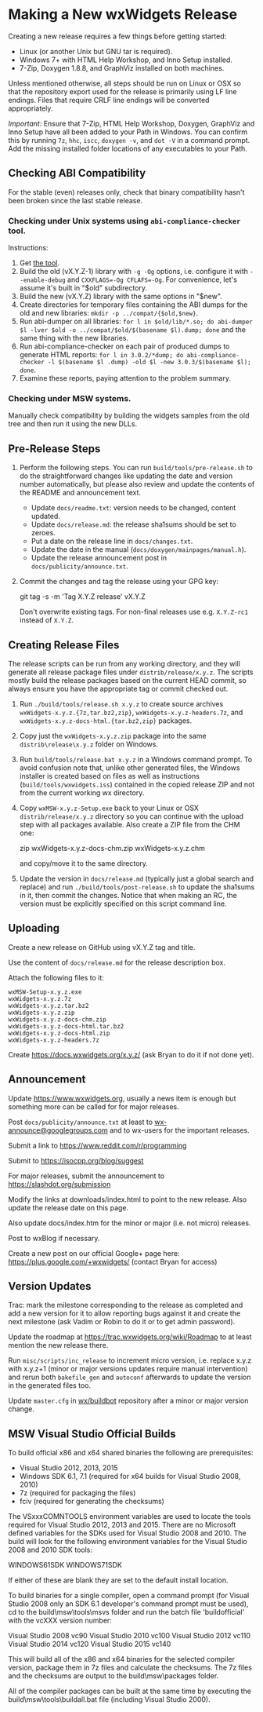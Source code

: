 # Making a New wxWidgets Release

Creating a new release requires a few things before getting started:

* Linux (or another Unix but GNU tar is required).
* Windows 7+ with HTML Help Workshop, and Inno Setup installed.
* 7-Zip, Doxygen 1.8.8, and GraphViz installed on both machines.

Unless mentioned otherwise, all steps should be run on Linux or OSX so that the
repository export used for the release is primarily using LF line endings. Files
that require CRLF line endings will be converted appropriately.

*Important:* Ensure that 7-Zip, HTML Help Workshop, Doxygen, GraphViz and Inno
Setup have all been added to your Path in Windows. You can confirm this by
running `7z`, `hhc`, `iscc`, `doxygen -v`, and `dot -V` in a command prompt.
Add the missing installed folder locations of any executables to your Path.

## Checking ABI Compatibility

For the stable (even) releases only, check that binary compatibility hasn't
been broken since the last stable release.

### Checking under Unix systems using `abi-compliance-checker` tool.

Instructions:

1. Get [the tool](https://lvc.github.io/abi-compliance-checker/).
1. Build the old (vX.Y.Z-1) library with `-g -Og` options, i.e. configure it
   with `--enable-debug` and `CXXFLAGS=-Og CFLAFS=-Og`. For convenience, let's
   assume it's built in "$old" subdirectory.
1. Build the new (vX.Y.Z) library with the same options in "$new".
1. Create directories for temporary files containing the ABI dumps for the old
   and new libraries: `mkdir -p ../compat/{$old,$new}`.
1. Run abi-dumper on all libraries: `for l in $old/lib/*.so; do abi-dumper $l
   -lver $old -o ../compat/$old/$(basename $l).dump; done` and the same thing with
   the new libraries.
1. Run abi-compliance-checker on each pair of produced dumps to generate HTML
   reports: `for l in 3.0.2/*dump; do abi-compliance-checker -l $(basename $l
   .dump) -old $l -new 3.0.3/$(basename $l); done`.
1. Examine these reports, paying attention to the problem summary.

### Checking under MSW systems.

Manually check compatibility by building the widgets samples from the old tree
and then run it using the new DLLs.

## Pre-Release Steps

1. Perform the following steps. You can run `build/tools/pre-release.sh` to do
   the straightforward changes like updating the date and version number
   automatically, but please also review and update the contents of the README
   and announcement text.
    * Update `docs/readme.txt`: version needs to be changed, content updated.
    * Update `docs/release.md`: the release sha1sums should be set to zeroes.
    * Put a date on the release line in `docs/changes.txt`.
    * Update the date in the manual (`docs/doxygen/mainpages/manual.h`).
    * Update the release announcement post in `docs/publicity/announce.txt`.

2. Commit the changes and tag the release using your GPG key:

    git tag -s -m 'Tag X.Y.Z release' vX.Y.Z

   Don't overwrite existing tags. For non-final releases use e.g. `X.Y.Z-rc1`
   instead of `X.Y.Z`.

## Creating Release Files

The release scripts can be run from any working directory, and they will
generate all release package files under `distrib/release/x.y.z`. The scripts
mostly build the release packages based on the current HEAD commit, so always
ensure you have the appropriate tag or commit checked out.

1. Run `./build/tools/release.sh x.y.z` to create source archives
   `wxWidgets-x.y.z.{7z,tar.bz2,zip}`, `wxWidgets-x.y.z-headers.7z`, and
   `wxWidgets-x.y.z-docs-html.{tar.bz2,zip}` packages.

2. Copy just the `wxWidgets-x.y.z.zip` package into the same
   `distrib\release\x.y.z` folder on Windows.

3. Run `build/tools/release.bat x.y.z` in a Windows command prompt. To avoid
   confusion note that, unlike other generated files, the Windows installer is
   created based on files as well as instructions (`build/tools/wxwidgets.iss`)
   contained in the copied release ZIP and not from the current working wx
   directory.

4. Copy `wxMSW-x.y.z-Setup.exe` back to your Linux or OSX `distrib/release/x.y.z`
   directory so you can continue with the upload step with all packages
   available. Also create a ZIP file from the CHM one:

    zip wxWidgets-x.y.z-docs-chm.zip wxWidgets-x.y.z.chm

   and copy/move it to the same directory.

5. Update the version in `docs/release.md` (typically just a global search and
   replace) and run `./build/tools/post-release.sh` to update the sha1sums in
   it, then commit the changes. Notice that when making an RC, the version must
   be explicitly specified on this script command line.

## Uploading

Create a new release on GitHub using vX.Y.Z tag and title.

Use the content of `docs/release.md` for the release description box.

Attach the following files to it:

    wxMSW-Setup-x.y.z.exe
    wxWidgets-x.y.z.7z
    wxWidgets-x.y.z.tar.bz2
    wxWidgets-x.y.z.zip
    wxWidgets-x.y.z-docs-chm.zip
    wxWidgets-x.y.z-docs-html.tar.bz2
    wxWidgets-x.y.z-docs-html.zip
    wxWidgets-x.y.z-headers.7z

Create https://docs.wxwidgets.org/x.y.z/ (ask Bryan to do it if not done yet).

## Announcement

Update https://www.wxwidgets.org, usually a news item is enough but something
more can be called for for major releases.

Post `docs/publicity/announce.txt` at least to wx-announce@googlegroups.com and
to wx-users for the important releases.

Submit a link to https://www.reddit.com/r/programming

Submit to https://isocpp.org/blog/suggest

For major releases, submit the announcement to https://slashdot.org/submission

Modify the links at downloads/index.html to point to the new release. Also
update the release date on this page.

Also update docs/index.htm for the minor or major (i.e. not micro) releases.

Post to wxBlog if necessary.

Create a new post on our official Google+ page here:
https://plus.google.com/+wxwidgets/ (contact Bryan for access)

## Version Updates

Trac: mark the milestone corresponding to the release as completed and add a
new version for it to allow reporting bugs against it and create the next
milestone (ask Vadim or Robin to do it or to get admin password).

Update the roadmap at https://trac.wxwidgets.org/wiki/Roadmap to at least
mention the new release there.

Run `misc/scripts/inc_release` to increment micro version, i.e. replace x.y.z
with x.y.z+1 (minor or major versions updates require manual intervention)
and rerun both `bakefile_gen` and `autoconf` afterwards to update the version
in the generated files too.

Update `master.cfg` in [wx/buildbot](https://github.com/wxWidgets/buildbot)
repository after a minor or major version change.

## MSW Visual Studio Official Builds

To build official x86 and x64 shared binaries the following are prerequisites:
 - Visual Studio 2012, 2013, 2015
 - Windows SDK 6.1, 7.1 (required for x64 builds for Visual Studio 2008, 2010)
 - 7z (required for packaging the files)
 - fciv (required for generating the checksums)

The VSxxxCOMNTOOLS environment variables are used to locate the tools required
for Visual Studio 2012, 2013 and 2015. There are no Microsoft defined variables
for the SDKs used for Visual Studio 2008 and 2010. The build will look for the
following environment variables for the Visual Studio 2008 and 2010 SDK tools:

WINDOWS61SDK
WINDOWS71SDK

If either of these are blank they are set to the default install location.

To build binaries for a single compiler, open a command prompt (for Visual
Studio 2008 only an SDK 6.1 developer's command prompt must be used),
cd to the build\msw\tools\msvs folder and run the batch file 'buildofficial'
with the vcXXX version number:

Visual Studio 2008  vc90
Visual Studio 2010  vc100
Visual Studio 2012  vc110
Visual Studio 2014  vc120
Visual Studio 2015  vc140

This will build all of the x86 and x64 binaries for the selected compiler version,
package them in 7z files and calculate the checksums. The 7z files and the
checksums are output to the build\msw\packages folder.

All of the compiler packages can be built at the same time by executing the
build\msw\tools\buildall.bat file (including Visual Studio 2000).

